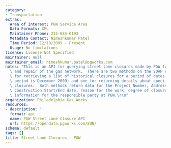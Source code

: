 ```yaml
---
category:
- Transportation
extras:
  Area of Interest: PGW Service Area
  Data Formats: XML
  Maintainer Phone: 215-684-6193
  Metadata Contact: Nimeshkumar Patel
  Time Period: 12/10/2009 - Present
  Usage: No limitations
license: License Not Specified
maintainer: null
maintainer_email: nimeshkumar.patel@pgworks.com
notes: "This is an API for querying street lane closures made by PGW for maintenance\
  \ and repair of the gas network.  There are two methods on the SOAP endpoint, one\
  \ for retrieving a list of historical closures for a period of dates (earliest time\
  \ period is December 2009) and one for returning details about specific current\
  \ closures.  Both methods return data for the Project Number, Address, EUN Number,\
  \ Construction Start/End date, reason for the work, degree of closure, and contact\
  \ information for the responsible party at PGW.\r\n"
organization: Philadelphia Gas Works
resources:
- description: ''
  format: api
  name: PGW Street Lane Closure API
  url: https://opendata.pgworks.com/EUN/
schema: default
tags: []
title: Street Lane Closures - PGW
---
```

